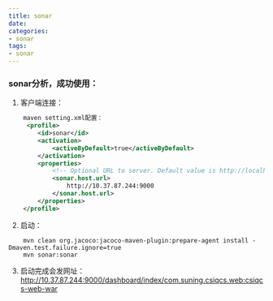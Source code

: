 ```yaml
---
title: sonar
date:
categories:
- sonar
tags:
- sonar
---
```


### sonar分析，成功使用：

1. 客户端连接：
```xml
	maven setting.xml配置：
	 <profile>
		<id>sonar</id>
		<activation>
			<activeByDefault>true</activeByDefault>
		</activation>
		<properties>
			<!-- Optional URL to server. Default value is http://localhost:9000 -->
			<sonar.host.url>
				http://10.37.87.244:9000
			</sonar.host.url>
		</properties>
	</profile>
```
2. 启动：
```shell
	mvn clean org.jacoco:jacoco-maven-plugin:prepare-agent install -Dmaven.test.failure.ignore=true
	mvn sonar:sonar
```
3. 启动完成会发网址：
	http://10.37.87.244:9000/dashboard/index/com.suning.csiqcs.web:csiqcs-web-war
